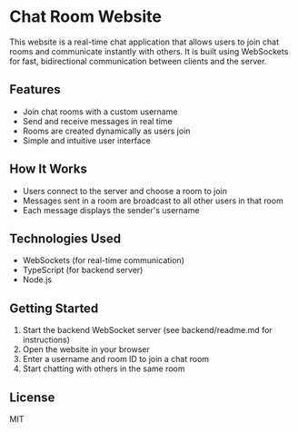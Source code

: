 # Chat Room Website

This website is a real-time chat application that allows users to join chat rooms and communicate instantly with others. It is built using WebSockets for fast, bidirectional communication between clients and the server.

## Features

- Join chat rooms with a custom username
- Send and receive messages in real time
- Rooms are created dynamically as users join
- Simple and intuitive user interface

## How It Works

- Users connect to the server and choose a room to join
- Messages sent in a room are broadcast to all other users in that room
- Each message displays the sender's username

## Technologies Used

- WebSockets (for real-time communication)
- TypeScript (for backend server)
- Node.js

## Getting Started

1. Start the backend WebSocket server (see backend/readme.md for instructions)
2. Open the website in your browser
3. Enter a username and room ID to join a chat room
4. Start chatting with others in the same room

## License

MIT
